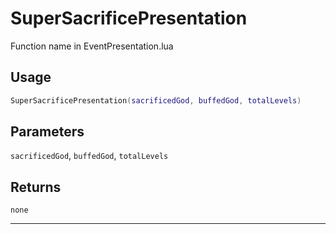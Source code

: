 # SuperSacrificePresentation
Function name in EventPresentation.lua
## Usage
```lua
SuperSacrificePresentation(sacrificedGod, buffedGod, totalLevels)
```
## Parameters
`sacrificedGod`, `buffedGod`, `totalLevels`
## Returns
`none`

---